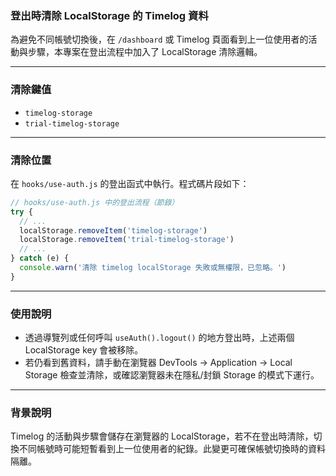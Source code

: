 ### 登出時清除 LocalStorage 的 Timelog 資料

為避免不同帳號切換後，在 `/dashboard` 或 Timelog 頁面看到上一位使用者的活動與步驟，本專案在登出流程中加入了 LocalStorage 清除邏輯。

---

### 清除鍵值

- `timelog-storage`
- `trial-timelog-storage`

---

### 清除位置

在 `hooks/use-auth.js` 的登出函式中執行。程式碼片段如下：

```javascript
// hooks/use-auth.js 中的登出流程（節錄）
try {
  // ...
  localStorage.removeItem('timelog-storage')
  localStorage.removeItem('trial-timelog-storage')
  // ...
} catch (e) {
  console.warn('清除 timelog localStorage 失敗或無權限，已忽略。')
}
```

---

### 使用說明

- 透過導覽列或任何呼叫 `useAuth().logout()` 的地方登出時，上述兩個 LocalStorage key 會被移除。
- 若仍看到舊資料，請手動在瀏覽器 DevTools → Application → Local Storage 檢查並清除，或確認瀏覽器未在隱私/封鎖 Storage 的模式下運行。

---

### 背景說明

Timelog 的活動與步驟會儲存在瀏覽器的 LocalStorage，若不在登出時清除，切換不同帳號時可能短暫看到上一位使用者的紀錄。此變更可確保帳號切換時的資料隔離。


